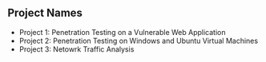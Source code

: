 ## Project Names
- Project 1: Penetration Testing on a Vulnerable Web Application
- Project 2: Penetration Testing on Windows and Ubuntu Virtual Machines
- Project 3: Netowrk Traffic Analysis 
